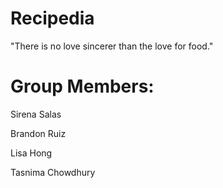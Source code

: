 # Recipedia

"There is no love sincerer than the love for food."

# Group Members:

 Sirena Salas
 
 Brandon Ruiz
 
 Lisa Hong
 
 Tasnima Chowdhury
